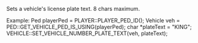 Sets a vehicle's license plate text.  8 chars maximum.

Example:
Ped playerPed = PLAYER::PLAYER_PED_ID();
Vehicle veh = PED::GET_VEHICLE_PED_IS_USING(playerPed);
char *plateText = "KING";
VEHICLE::SET_VEHICLE_NUMBER_PLATE_TEXT(veh, plateText);